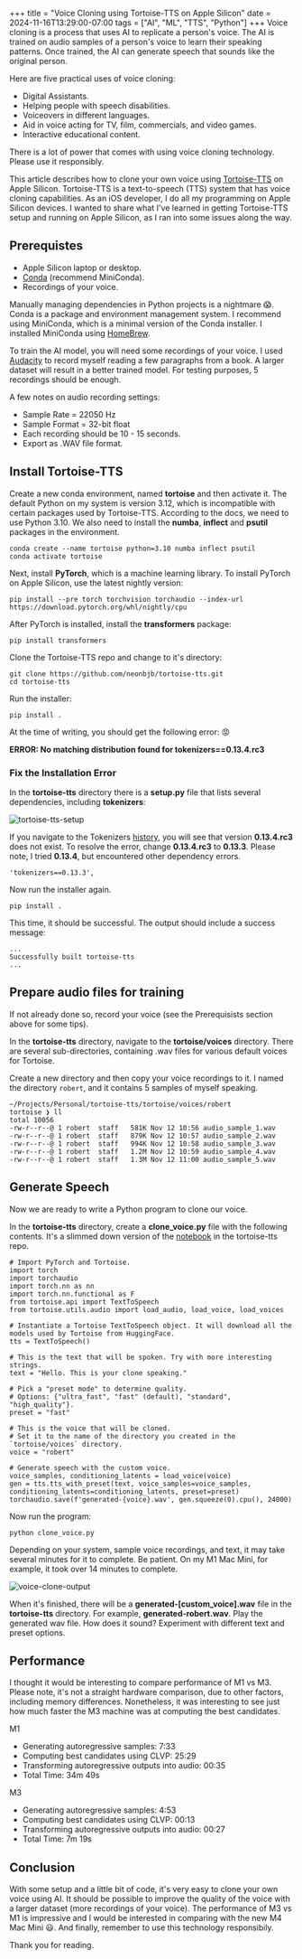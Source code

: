 +++
title = "Voice Cloning using Tortoise-TTS on Apple Silicon"
date = 2024-11-16T13:29:00-07:00
tags = ["AI", "ML", "TTS", "Python"]
+++
Voice cloning is a process that uses AI to replicate a person's voice. The AI is trained on audio samples of a person's voice to learn their speaking patterns. Once trained, the AI can generate speech that sounds like the original person.

Here are five practical uses of voice cloning:
* Digital Assistants.
* Helping people with speech disabilities.
* Voiceovers in different languages.
* Aid in voice acting for TV, film, commercials, and video games.
* Interactive educational content.

There is a lot of power that comes with using voice cloning technology. Please use it responsibly.

This article describes how to clone your own voice using [Tortoise-TTS](https://github.com/neonbjb/tortoise-tts) on Apple Silicon. Tortoise-TTS is a text-to-speech (TTS) system that has voice cloning capabilities. As an iOS developer, I do all my programming on Apple Silicon devices. I wanted to share what I've learned in getting Tortoise-TTS setup and running on Apple Silicon, as I ran into some issues along the way.

## Prerequistes
* Apple Silicon laptop or desktop.
* [Conda](https://docs.conda.io/projects/conda/en/latest/user-guide/install/index.html) (recommend MiniConda).
* Recordings of your voice.

Manually managing dependencies in Python projects is a nightmare :scream:. Conda is a package and environment management system. I recommend using MiniConda, which is a minimal version of the Conda installer. I installed MiniConda using [HomeBrew](https://formulae.brew.sh/cask/miniconda).

To train the AI model, you will need some recordings of your voice. I used [Audacity](https://www.audacityteam.org) to record myself reading a few paragraphs from a book. A larger dataset will result in a better trained model. For testing purposes, 5 recordings should be enough.

A few notes on audio recording settings:
* Sample Rate = 22050 Hz
* Sample Format = 32-bit float
* Each recording should be 10 - 15 seconds.
* Export as .WAV file format.

## Install Tortoise-TTS

Create a new conda environment, named **tortoise** and then activate it. The default Python on my system is version 3.12, which is incompatible with certain packages used by Tortoise-TTS. According to the docs, we need to use Python 3.10. We also need to install the **numba**, **inflect** and **psutil** packages in the environment.
```
conda create --name tortoise python=3.10 numba inflect psutil
conda activate tortoise
```

Next, install **PyTorch**, which is a machine learning library. To install PyTorch on Apple Silicon, use the latest nightly version:
```
pip install --pre torch torchvision torchaudio --index-url https://download.pytorch.org/whl/nightly/cpu
```

After PyTorch is installed, install the **transformers** package:
```
pip install transformers
```

Clone the Tortoise-TTS repo and change to it's directory:
```
git clone https://github.com/neonbjb/tortoise-tts.git
cd tortoise-tts
```

Run the installer:
```
pip install .
```

At the time of writing, you should get the following error: :rage:

**ERROR: No matching distribution found for tokenizers==0.13.4.rc3**

### Fix the Installation Error

In the **tortoise-tts** directory there is a **setup.py** file that lists several dependencies, including **tokenizers**:

![tortoise-tts-setup](/images/blog/voice-cloning-tortoise-tts-apple-silicon/tortoise-tts-setup.png)

If you navigate to the Tokenizers [history](https://pypi.org/project/tokenizers/#history), you will see that version **0.13.4.rc3** does not exist. To resolve the error, change **0.13.4.rc3** to **0.13.3**. Please note, I tried **0.13.4**, but encountered other dependency errors.
```
'tokenizers==0.13.3',
```

Now run the installer again.
```
pip install .
```

This time, it should be successful. The output should include a success message:
```
...
Successfully built tortoise-tts
...
```

## Prepare audio files for training

If not already done so, record your voice (see the Prerequisists section above for some tips). 

In the **tortoise-tts** directory, navigate to the **tortoise/voices** directory. There are several sub-directories, containing .wav files for various default voices for Tortoise.

Create a new directory and then copy your voice recordings to it. I named the directory `robert`, and it contains 5 samples of myself speaking.
```
~/Projects/Personal/tortoise-tts/tortoise/voices/robert
tortoise ❯ ll
total 10056
-rw-r--r--@ 1 robert  staff   581K Nov 12 10:56 audio_sample_1.wav
-rw-r--r--@ 1 robert  staff   879K Nov 12 10:57 audio_sample_2.wav
-rw-r--r--@ 1 robert  staff   994K Nov 12 10:58 audio_sample_3.wav
-rw-r--r--@ 1 robert  staff   1.2M Nov 12 10:59 audio_sample_4.wav
-rw-r--r--@ 1 robert  staff   1.3M Nov 12 11:00 audio_sample_5.wav
```

## Generate Speech
Now we are ready to write a Python program to clone our voice.

In the **tortoise-tts** directory, create a **clone_voice.py** file with the following contents. It's a slimmed down version of the [notebook](https://github.com/neonbjb/tortoise-tts/blob/main/tortoise_tts.ipynb) in the tortoise-tts repo.
```
# Import PyTorch and Tortoise.
import torch
import torchaudio
import torch.nn as nn
import torch.nn.functional as F
from tortoise.api import TextToSpeech
from tortoise.utils.audio import load_audio, load_voice, load_voices

# Instantiate a Tortoise TextToSpeech object. It will download all the models used by Tortoise from HuggingFace.
tts = TextToSpeech()

# This is the text that will be spoken. Try with more interesting strings.
text = "Hello. This is your clone speaking."

# Pick a "preset mode" to determine quality. 
# Options: {"ultra_fast", "fast" (default), "standard", "high_quality"}.
preset = "fast"

# This is the voice that will be cloned. 
# Set it to the name of the directory you created in the `tortoise/voices` directory.
voice = "robert"

# Generate speech with the custom voice.
voice_samples, conditioning_latents = load_voice(voice)
gen = tts.tts_with_preset(text, voice_samples=voice_samples, conditioning_latents=conditioning_latents, preset=preset)
torchaudio.save(f'generated-{voice}.wav', gen.squeeze(0).cpu(), 24000)
```

Now run the program:
```
python clone_voice.py
```

Depending on your system, sample voice recordings, and text, it may take several minutes for it to complete. Be patient. On my M1 Mac Mini, for example, it took over 14 minutes to complete.

![voice-clone-output](/images/blog/voice-cloning-tortoise-tts-apple-silicon/clone-voice-output.png)

When it's finished, there will be a **generated-[custom_voice].wav** file in the **tortoise-tts** directory. For example, **generated-robert.wav**. Play the generated wav file. How does it sound? Experiment with different text and preset options.

## Performance

I thought it would be interesting to compare performance of M1 vs M3. Please note, it's not a straight hardware comparison, due to other factors, including memory differences. Nonetheless, it was interesting to see just how much faster the M3 machine was at computing the best candidates.

M1
* Generating autoregressive samples: 7:33
* Computing best candidates using CLVP: 25:29
* Transforming autoregressive outputs into audio: 00:35
* Total Time: 34m 49s

M3
* Generating autoregressive samples:  4:53
* Computing best candidates using CLVP: 00:13
* Transforming autoregressive outputs into audio: 00:27
* Total Time: 7m 19s

## Conclusion
With some setup and a little bit of code, it's very easy to clone your own voice using AI. It should be possible to improve the quality of the voice with a larger dataset (more recordings of your voice). The performance of M3 vs M1 is impressive and I would be interested in comparing with the new M4 Mac Mini :smiley:. And finally, remember to use this technology responsibily.

Thank you for reading.